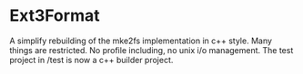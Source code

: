 # Ext3Format
A simplify rebuilding of the mke2fs implementation in c++ style. Many things are restricted. No profile including, no unix i/o management.
The test project in /test is now a c++ builder project.

